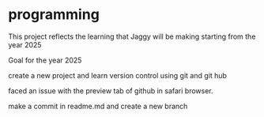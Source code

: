 # programming

This project reflects the learning that Jaggy will be making starting from the year 2025

Goal for the year 2025

create a new project and learn version control using git and git hub

faced an issue with the preview tab of github in safari browser.


make a commit in readme.md and create a new branch
